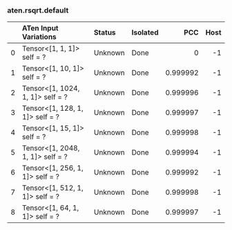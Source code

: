 ### aten.rsqrt.default
|    | ATen Input Variations            | Status   | Isolated   |      PCC |   Host |
|---:|:---------------------------------|:---------|:-----------|---------:|-------:|
|  0 | Tensor<[1, 1, 1]> self = ?       | Unknown  | Done       | 0        |     -1 |
|  1 | Tensor<[1, 10, 1]> self = ?      | Unknown  | Done       | 0.999992 |     -1 |
|  2 | Tensor<[1, 1024, 1, 1]> self = ? | Unknown  | Done       | 0.999996 |     -1 |
|  3 | Tensor<[1, 128, 1, 1]> self = ?  | Unknown  | Done       | 0.999997 |     -1 |
|  4 | Tensor<[1, 15, 1]> self = ?      | Unknown  | Done       | 0.999998 |     -1 |
|  5 | Tensor<[1, 2048, 1, 1]> self = ? | Unknown  | Done       | 0.999994 |     -1 |
|  6 | Tensor<[1, 256, 1, 1]> self = ?  | Unknown  | Done       | 0.999992 |     -1 |
|  7 | Tensor<[1, 512, 1, 1]> self = ?  | Unknown  | Done       | 0.999998 |     -1 |
|  8 | Tensor<[1, 64, 1, 1]> self = ?   | Unknown  | Done       | 0.999997 |     -1 |

